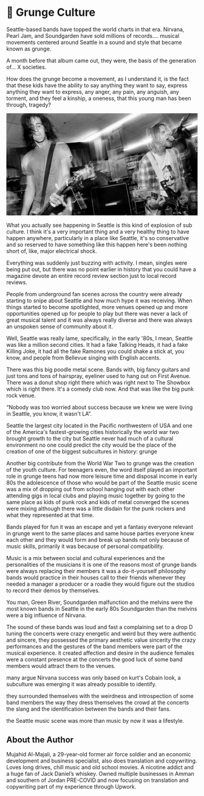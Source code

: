 # 🎸 Grunge Culture

Seattle-based bands have topped the world charts in that era. Nirvana, Pearl
Jam, and Soundgarden have sold millions of records.... musical movements
centered around Seattle in a sound and style that became known as grunge.

A month before that album came out, they were, the basis of the generation of...
X societies.

How does the grunge become a movement, as I understand it, is the fact that
these kids have the ability to say anything they want to say, express anything
they want to express, any anger, any pain, any anguish, any torment, and they
feel a kinship, a oneness, that this young man has been through, tragedy?

![singing-men](_static/images/grunge/image1.jpeg)

What you actually see happening in Seattle is this kind of explosion of sub
culture. I think it's a very important thing and a very healthy thing to have
happen anywhere, particularly in a place like Seattle, it's so conservative and
so reserved to have something like this happen here's been nothing short of,
like, major electrical shock.

Everything was suddenly just buzzing with activity. I mean, singles were being
put out, but there was no point earlier in history that you could have a
magazine devote an entire record review section just to local record reviews.

People from underground fan scenes across the country were already starting to
snipe about Seattle and how much hype it was receiving. When things started to
become spotlighted, more venues opened up and more opportunities opened up for
people to play but there was never a lack of great musical talent and it was
always really diverse and there was always an unspoken sense of community about
it.

Well, Seattle was really lame, specifically, in the early '80s, I mean, Seattle
was like a million second cities. It had a fake Talking Heads, it had a fake
Killing Joke, it had all the fake Ramones you could shake a stick at, you know,
and people from Bellevue singing with English accents.

There was this big poodle metal scene. Bands with, big fancy guitars and just
tons and tons of hairspray, eyeliner used to hang out on First Avenue. There was
a donut shop right there which was right next to The Showbox which is right
there. It's a comedy club now. And that was like the big punk rock venue.

“Nobody was too worried about success because we knew we were living in Seattle,
you know, it wasn't LA”.

Seattle the largest city located in the Pacific northwestern of USA and one of
the America's fastest-growing cities historically the world war two brought
growth to the city but Seattle never had much of a cultural environment no one
could predict the city would be the place of the creation of one of the biggest
subcultures in history: grunge

Another big contribute from the World War Two to grunge was the creation of the
youth culture. For teenagers even, the word itself played an important role in
grunge teens had now more leisure time and disposal income in early 80s the
adolescence of those who would be part of the Seattle music scene was a mix of
dropping out from school hanging out with each other attending gigs in local
clubs and playing music together by going to the same place as kids of punk rock
and kids of metal converged the scenes were mixing although there was a little
disdain for the punk rockers and what they represented at that time.

Bands played for fun it was an escape and yet a fantasy everyone relevant in
grunge went to the same places and same house parties everyone knew each other
and they would form and break up bands not only because of music skills,
primarily it was because of personal compatibility.

Music is a mix between social and cultural experiences and the personalities of
the musicians it is one of the reasons most of grunge bands were always
replacing their members it was a do-it-yourself philosophy bands would practice
in their houses call to their friends whenever they needed a manager a producer
or a roadie they would figure out the studios to record their demos by
themselves.

You man, Green River, Soundgarden malfunction and the melvins were the most
known bands in Seattle in the early 80s Soundgarden than the melvins were a big
influence of Nirvana.

The sound of these bands was loud and fast a complaining set to a drop D tuning
the concerts were crazy energetic and weird but they were authentic and sincere,
they possessed the primary aesthetic value sincerity the crazy performances and
the gestures of the band members were part of the musical experience. it created
affection and desire in the audience females were a constant presence at the
concerts the good luck of some band members would attract them to the venues.

many argue Nirvana success was only based on kurt's Cobain look, a subculture
was emerging it was already possible to identify.

they surrounded themselves with the weirdness and introspection of some band
members the way they dress themselves the crowd at the concerts the slang and
the identification between the bands and their fans.

the Seattle music scene was more than music by now it was a lifestyle.

## About the Author

Mujahid Al-Majali, a 29-year-old former air force soldier and an economic
development and business specialist, also does translation and copywriting.
Loves long drives, chill music and old school movies. A nicotine addict and a
huge fan of Jack Daniel’s whiskey. Owned multiple businesses in Amman and
southern of Jordan PRE-COVID and now focusing on translation and copywriting
part of my experience through Upwork.
